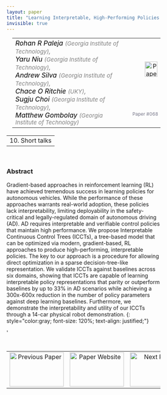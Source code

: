 ```yaml
---
layout: paper
title: "Learning Interpretable, High-Performing Policies for Autonomous Driving"
invisible: true
---
```

<head>
<style>
* {
  box-sizing: border-box;
}

#myInput {
  background-position: 10px 10px;
  background-repeat: no-repeat;
  width: 100%;
  font-size: 100%;
  padding: 12px 20px 12px 40px;
  border: 1px solid #ddd;
  margin-bottom: 12px;
}

#myTable, #myTableA {
  border-collapse: collapse;
  width: 100%;
  border: 1px solid #ddd;
  font-size: 100%;
}

#myTable th, #myTable td, #myTableA th, #myTableA td {
  text-align: left;
  padding: 12px;
}

#myTable tr, #myTableA tr {
  border-bottom: 1px solid #ddd;
}

#myTable tr.header, #myTable tr:hover, #myTableA tr.header, #myTableA tr:hover {
  background-color: #f1f1f1;
}


#eventcounter1 a {
    font-size: 12px;
    color: #ffffff;
    display: block;
}

#eventcounter1 a:hover {
    text-decoration: none;
}

#eventcounter2 a {
    font-size: 12px;
    color: #ffffff;
    display: block;
}

#eventcounter2 a:hover {
    text-decoration: none;
}

</style>
</head>

<table width = "95%" style="padding-left: 15px; margin-left: auto; margin-right: 10px;">
<tr><td style = "vertical-align: top; padding-right: 25px;" rowspan="2">
<span style="color:black; font-size: 110%;"><i>
Rohan R Paleja <span style="color:gray; font-size: 85%">(Georgia Institute of Technology)</span><span style="color:gray; font-size: 100%">,</span><br>
Yaru Niu <span style="color:gray; font-size: 85%">(Georgia Institute of Technology)</span><span style="color:gray; font-size: 100%">,</span><br>
Andrew Silva <span style="color:gray; font-size: 85%">(Georgia Institute of Technology)</span><span style="color:gray; font-size: 100%">,</span><br>
Chace O Ritchie <span style="color:gray; font-size: 85%">(UKY)</span><span style="color:gray; font-size: 100%">,</span><br>
Sugju Choi <span style="color:gray; font-size: 85%">(Georgia Institute of Technology)</span><span style="color:gray; font-size: 100%">,</span><br>
Matthew Gombolay <span style="color:gray; font-size: 85%">(Georgia Institute of Technology)</span>
</i></span>
</td>

<td style="text-align: right;"><a href="http://www.roboticsproceedings.org/rss18/p068.pdf"><img src="{{ site.baseurl }}/images/paper_link.png" alt="Paper Website" width = "33"  height = "40"/></a><br></td>
</tr>
<tr>
<td style="color:#777789; text-align:right; font-size: 75%; margin-right:10px;">Paper&nbsp;#068</td>
</tr>
</table>

<table width="80%" style="margin-top: 20px; margin-left: auto; margin-right: auto;">
  <tr>
    <td style="text-align:center;">10. Short talks</td>
  </tr>
</table>
<br>


### Abstract
Gradient-based approaches in reinforcement learning (RL) have achieved tremendous success in learning policies for autonomous vehicles. While the performance of these approaches warrants real-world adoption, these policies lack interpretability, limiting deployability in the safety-critical and legally-regulated domain of autonomous driving (AD). AD requires interpretable and verifiable control policies that maintain high performance. We propose Interpretable Continuous Control Trees (ICCTs), a tree-based model that can be optimized via modern, gradient-based, RL approaches to produce high-performing, interpretable policies. The key to our approach is a procedure for allowing direct optimization in a sparse decision-tree-like representation. We validate ICCTs against baselines across six domains, showing that ICCTs are capable of learning interpretable policy representations that parity or outperform baselines by up to 33% in AD scenarios while achieving a 300x-600x reduction in the number of policy parameters against deep learning baselines. Furthermore, we demonstrate the interpretability and utility of our ICCTs through a 14-car physical robot demonstration.
{: style="color:gray; font-size: 120%; text-align: justified;"}


<table width="100%" style="margin-top:40px;">
<tr>
    <td style="width: 30%; text-align: center;"><a href="{{ site.baseurl }}/program/papers/067/">
<img src="{{ site.baseurl }}/images/previous_paper_icon.png"
       alt="Previous Paper" width = "142"  height = "90"/> 
</a> </td>
<td style="text-align: center;"><a href="{{ site.baseurl }}/program/papers">
<img src="{{ site.baseurl }}/images/overview_icon.png"
       alt="Paper Website" width = "142"  height = "90"/> 
</a> </td>
    <td style="width: 30%; text-align: center;"><a href="{{ site.baseurl }}/program/papers/069/">
    <img src="{{ site.baseurl }}/images/next_paper_icon.png"
        alt="Next Paper" width = "142"  height = "90"/>
    </a></td>
'</tr>
</table>
